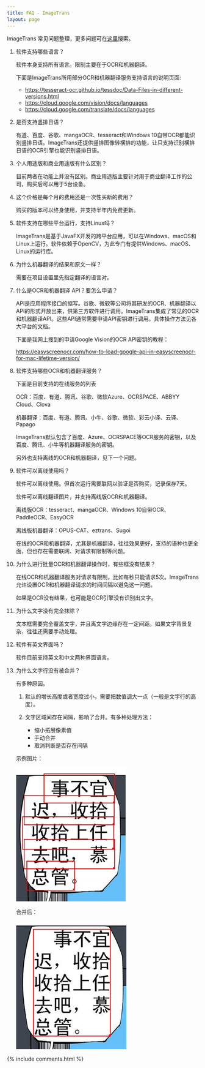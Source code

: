 ```yaml
---
title: FAQ - ImageTrans
layout: page
---
```


ImageTrans 常见问题整理，更多问题可在[这里](https://github.com/xulihang/ImageTrans-docs/issues)搜索。

1. 软件支持哪些语言？

    软件本身支持所有语言。限制主要在于OCR和机器翻译。

    下面是ImageTrans所用部分OCR和机器翻译服务支持语言的说明页面:

    * <https://tesseract-ocr.github.io/tessdoc/Data-Files-in-different-versions.html>
    * <https://cloud.google.com/vision/docs/languages>
    * <https://cloud.google.com/translate/docs/languages>

2. 是否支持竖排日语？

    有道、百度、谷歌、mangaOCR、tesseract和Windows 10自带OCR都能识别竖排日语。ImageTrans还提供竖排图像转横排的功能，让只支持识别横排日语的OCR引擎也能识别竖排日语。

3. 个人用途版和商业用途版有什么区别？

    目前两者在功能上并没有区别。商业用途版主要针对用于商业翻译工作的公司，购买后可以用于5台设备。

4. 这个价格是每个月的费用还是一次性买断的费用？

    购买的版本可以终身使用，并支持半年内免费更新。

5. 软件支持在哪些平台运行，支持Linux吗？

    ImageTrans是基于JavaFX开发的跨平台应用，可以在Windows、macOS和Linux上运行。软件依赖于OpenCV，为此专门有提供Windows、macOS、Linux的运行库。

6. 为什么机器翻译的结果和原文一样？

    需要在项目设置里先指定翻译的语言对。

7. 什么是OCR和机器翻译 API？要怎么申请？

    API是应用程序接口的缩写。谷歌、微软等公司将其研发的OCR、机器翻译以API的形式开放出来，供第三方软件进行调用。ImageTrans集成了常见的OCR和机器翻译API。这些API通常需要申请API密钥进行调用。具体操作方法见各大平台的文档。

    下面是我网上搜到的申请Google Vision的OCR API密钥的教程：

    <https://easyscreenocr.com/how-to-load-google-api-in-easyscreenocr-for-mac-lifetime-version/>

8. 软件支持哪些OCR和机器翻译服务？

    下面是目前支持的在线服务的列表

    OCR：百度、有道、腾讯、谷歌、微软Azure、OCRSPACE、ABBYY Cloud、Clova

    机器翻译：百度、有道、腾讯、小牛、谷歌、微软、彩云小译、云译、Papago

    ImageTrans默认包含了百度、Azure、OCRSPACE等OCR服务的密钥，以及百度、腾讯、小牛等机器翻译服务的密钥。

    另外也支持离线的OCR和机器翻译，见下一个问题。

9. 软件可以离线使用吗？

    软件可以离线使用。但首次运行需要联网以验证是否购买，记录保存7天。
    
    软件可以离线翻译图片，并支持离线版OCR和机器翻译。

    离线版OCR：tesseract、mangaOCR、Windows 10自带OCR、PaddleOCR、EasyOCR

    离线版机器翻译：OPUS-CAT、eztrans、Sugoi
    
    在线的OCR和机器翻译，尤其是机器翻译，往往效果更好，支持的语种也更全面，但也存在需要联网、对请求有限制等问题。

10. 为什么进行批量OCR和机器翻译操作时，有些框没有结果？

    在线OCR和机器翻译服务对请求有限制，比如每秒只能请求5次。ImageTrans允许设置OCR和机器翻译请求的时间间隔以避免这一问题。

    如果是OCR没有结果，也可能是OCR引擎没有识别出文字。

11. 为什么文字没有完全抹除？

    文本框需要完全覆盖文字，并且离文字边缘存在一定间距。如果文字背景复杂，往往还需要手动处理。

12. 软件有英文界面吗？

    软件目前支持英文和中文两种界面语言。
	
13. 为什么文字行没有被合并？

	有多种原因。

	1. 默认的增长高度或者宽度过小，需要把数值调大一点（一般是文字行的高度）。
	2. 文字区域间存在间隔，影响了合并。有多种处理方法：

		* 缩小拓展像素值
		* 手动合并
		* 取消判断是否存在间隔
		
    示例图片：
	
	![](/album/unmerged.jpg)
	
	合并后：
	
    ![](/album/merged.jpg)



{% include comments.html %}